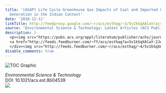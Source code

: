 ```yaml
---
title: '[ASAP] Life Cycle Greenhouse Gas Impacts of Coal and Imported Gas-Based Power
  Generation in the Indian Context'
date: '2018-12-11'
linkTitle: http://feedproxy.google.com/~r/acs/esthag/~3/5v1kSqXAlaY/acs.est.8b04539
source: 'Environmental Science & Technology: Latest Articles (ACS Publications)'
description: |-
  <p><img src="https://pubs.acs.org/appl/literatum/publisher/achs/journals/content/esthag/0/esthag.ahead-of-print/acs.est.8b04539/20181211/images/medium/es-2018-04539e_0007.gif" alt="TOC Graphic"/></p><div><cite>Environmental Science & Technology</cite></div><div>DOI: 10.1021/acs.est.8b04539</div><div class="feedflare">
  <a href="http://feeds.feedburner.com/~ff/acs/esthag?a=5v1kSqXAlaY:2JeUcgrJuGw:yIl2AUoC8zA"><img src="http://feeds.feedburner.com/~ff/acs/esthag?d=yIl2AUoC8zA" border="0"></img></a>
  </div><img src="http://feeds.feedburner.com/~r/acs/esthag/~4/5v1kSqXAlaY" height="1" width="1" ...
disable_comments: true
---
```

<p><img src="https://pubs.acs.org/appl/literatum/publisher/achs/journals/content/esthag/0/esthag.ahead-of-print/acs.est.8b04539/20181211/images/medium/es-2018-04539e_0007.gif" alt="TOC Graphic"/></p><div><cite>Environmental Science & Technology</cite></div><div>DOI: 10.1021/acs.est.8b04539</div><div class="feedflare">
<a href="http://feeds.feedburner.com/~ff/acs/esthag?a=5v1kSqXAlaY:2JeUcgrJuGw:yIl2AUoC8zA"><img src="http://feeds.feedburner.com/~ff/acs/esthag?d=yIl2AUoC8zA" border="0"></img></a>
</div><img src="http://feeds.feedburner.com/~r/acs/esthag/~4/5v1kSqXAlaY" height="1" width="1" ...